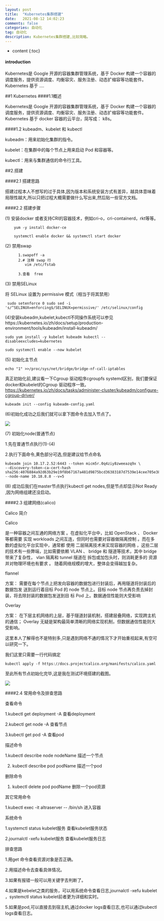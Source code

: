 ```yaml
---
layout: post
title:  "Kubernetes集群搭建"
date:   2021-08-12 14:02:23
comments: false
categories: 自动化
tag: 自动化
description: Kubernetes集群搭建,比较简略。                                                        
---
```

* content
{:toc}
#### introduction

Kubernetes是 Google 开源的容器集群管理系统，基于 Docker 构建一个容器的调度服务，提供资源调度、均衡容灾、服务注册、动态扩缩容等功能套件。 Kubernetes 基于 ....

##1 Kubernetes
####1.1概述

Kubernetes是 Google 开源的容器集群管理系统，基于 Docker 构建一个容器的调度服务，提供资源调度、均衡容灾、服务注册、动态扩缩容等功能套件。 Kubernetes 基于 docker 容器的云平台，简写成： k8s。

####1.2 kubeadm、kubelet 和 kubectl

kubeadm：用来初始化集群的指令。

kubelet：在集群中的每个节点上用来启动 Pod 和容器等。

kubectl：用来与集群通信的命令行工具。

##2.搭建

####2.1 搭建思路

搭建过程本人不想写的过于具体,因为版本和系统安装方式有差异，越具体意味着局限性越大,所以只把过程大概需要做什么写出来,然后贴一些官方文档。

####2.2 搭建步骤

(1) 安装docker 或者支持CRI的容器技术，例如cri-o，cri-containerd，rkt等等。

```
    yum -y install docker-ce

    systemctl enable docker && systemctl start docker
```

(2) 禁用swap

```
      1.swapoff -a
      2.# 注释 swap 行
         vim /etc/fstab

      3.查看  free
```

(3) 禁用SELinux

 将 SELinux 设置为 permissive 模式（相当于将其禁用）
 
```
 sudo setenforce 0 sudo sed -i 's/^SELINUX=enforcing$/SELINUX=permissive/' /etc/selinux/config
```

(4)安装kubeadm,kubelet,kubectl不同操作系统可以参见https://kubernetes.io/zh/docs/setup/production-environment/tools/kubeadm/install-kubeadm/

```
sudo yum install -y kubelet kubeadm kubectl --disableexcludes=kubernetes

sudo systemctl enable --now kubelet
```

(5) 初始化主节点

```
echo "1" >>/proc/sys/net/bridge/bridge-nf-call-iptables 
```

真正初始化前,建议看一下Cgroup 驱动程序cgroupfs systemd区别，我们要保证docker和kubelet的Cgroup 驱动程序一致。https://kubernetes.io/zh/docs/tasks/administer-cluster/kubeadm/configure-cgroup-driver/

```
kubeadm init --config kubeadm-config.yaml
```

(6)初始化成功之后我们就可以拿下图命令去加入节点了。

![](https://bo07997.github.io/myBlog/styles/images/Blog/Kubernetes集群搭建/1.png)


(7) 初始化node(普通节点)

  1.先在普通节点执行(1)-(4)

  2.执行下面命令,黄色部分可选,但是建议给节点命名

```
kubeadm join 10.17.2.52:6443 --token micm5r.0q4ziy8zweeazq9x \
--discovery-token-ca-cert-hash sha256:4076884a92d63b29e19f8b67167a481d9875bcd36383187d7539e14cee705e38 --node-name 10.18.8.8 --v=5
```

(8) 成功后我们在master节点执行kubectl get nodes,但是节点却显示Not Ready ,因为网络组建还没启动。

####2.3 组建网络(calico)

Calico 简介

Calico

是一种容器之间互通的网络方案 。在虚拟化平台中，比如 OpenStack 、 Docker 等都需要
实现 workloads 之间互连，但同时也需要对容器做隔离控制 。而在多数的虚拟化平台实现中，通常都
使用 二层隔离技术来实现容器的网络 ，这些二层的技术有一些弊端，比如需要依赖 VLAN 、 bridge 和
隧道等技术，其中 bridge 带来了复杂性， vlan 隔离和 tunnel 隧道在 拆包或加包头时，则消耗更多的
资源并对物理环境也有要求 。 随着网络规模的增大，整体会变得越加复杂。

flannel

方案： 需要在每个节点上把发向容器的数据包进行封装后，再用隧道将封装后的数据包发
送到运行着目标 Pod 的 node 节点上。目标 node 节点再负责去掉封装，将去除封装的数据包发送到目
标 Pod 上。数据通信性能则大受影响

Overlay

方案： 在下层主机网络的上层，基于隧道封装机制，搭建层叠网络，实现跨主机的通信；
Overlay 无疑是架构最简单清晰的网络实现机制，但数据通信性能则大受影响。


这里本人了解得也不是特别多,只是遇到网络不通的情况下才开始重视起来,有空可以研究一下。



我们这里只需要一行代码搞定

```
kubectl apply -f https://docs.projectcalico.org/manifests/calico.yaml
```

至此所有节点初始化完毕,这是我在测试环境搭建的截图。

![](https://bo07997.github.io/myBlog/styles/images/Blog/Kubernetes集群搭建/2.png)


####2.4 常用命令及排查思路

查看命令

  1.kubectl get deployment -A       查看deployment 



  2.kubectl get node -A       查看节点

  3.kubectl get pod -A       查看pod



描述命令

  1.kubectl describe  node nodeName  描述一个节点

  2. kubectl describe  pod podName  描述一个pod



删除命令

  1. kubectl delete pod podName  删除一个pod资源



其它常用命令

  1.kubectl exec -it altraserver -- /bin/sh  进入容器

 

系统命令

  1.systemctl status kubelet服务    查看kubelet服务状态

  2.journalctl -xefu kubelet服务  查看kubelet服务日志



排查思路

1.用get 命令查看资源对象是否正确。

2.用描述命令去查看具体情况。

3.如果有报错一般可以用关键字去判断了。

4.如果是kebelet之类的服务，可以用系统命令查看日志,journalctl -xefu kubelet ，systemctl status kubelet前者更为详细和实时。

5.如果是pod,可以直接去到宿主机,通过docker logs查看日志,也可以通过kubectl logs查看日志。